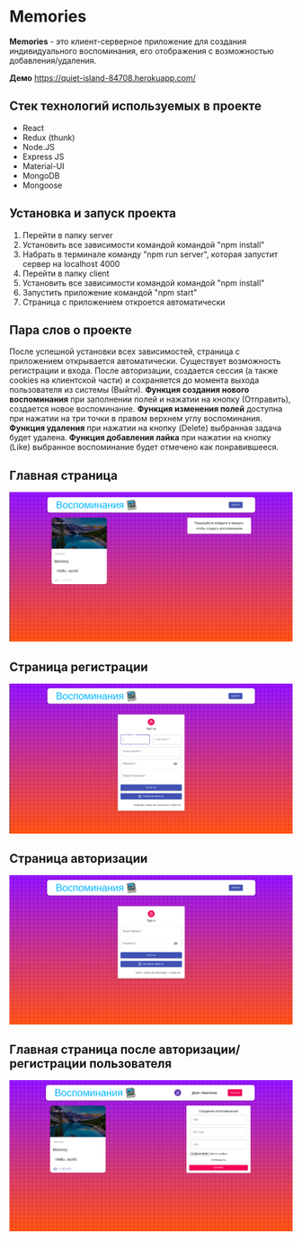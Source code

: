 # Memories

**Memories** - это клиент-серверное приложение для создания индивидуального воспоминания, его отображения с возможностью добавления/удаления.

**Демо** https://quiet-island-84708.herokuapp.com/

## Стек технологий используемых в проекте
- React
- Redux (thunk)
- Node.JS
- Express JS
- Material-UI
- MongoDB
- Mongoose

## Установка и запуск проекта
1. Перейти в папку server
2. Установить все зависимости командой командой "npm install"
3. Набрать в терминале команду "npm run server", которая запустит сервер на localhost 4000
4. Перейти в папку client
5. Установить все зависимости командой командой "npm install"
4. Запустить приложение командой "npm start"
5. Страница с приложением откроется автоматически

## Пара слов о проекте
После успешной установки всех зависимостей, страница с приложением открывается автоматически. Существует возможность регистрации и входа. После авторизации, создается сессия (а также cookies на клиентской части) и сохраняется до момента выхода пользователя из системы (Выйти). **Функция создания нового воспоминания** при заполнении полей и нажатии на кнопку (Отправить), создается новое воспоминание. **Функция изменения полей** доступна при нажатии на три точки в правом верхнем углу воспоминания. **Функция удаления** при нажатии на кнопку (Delete) выбранная задача будет удалена. **Функция добавления лайка** при нажатии на кнопку (Like) выбранное воспоминание будет отмечено как понравившееся.

## Главная страница

![Alt-текст](https://github.com/deni061997/memories-app/blob/main/client/public/images/MainPage.png)

## Страница регистрации

![Alt-текст](https://github.com/deni061997/memories-app/blob/main/client/public/images/RegistrationPage.png)

## Страница авторизации

![Alt-текст](https://github.com/deni061997/memories-app/blob/main/client/public/images/AuthorizationPage.png)

## Главная страница после авторизации/регистрации пользователя

![Alt-текст](https://github.com/deni061997/memories-app/blob/main/client/public/images/MainPageAfterRegOrAuth.png)
